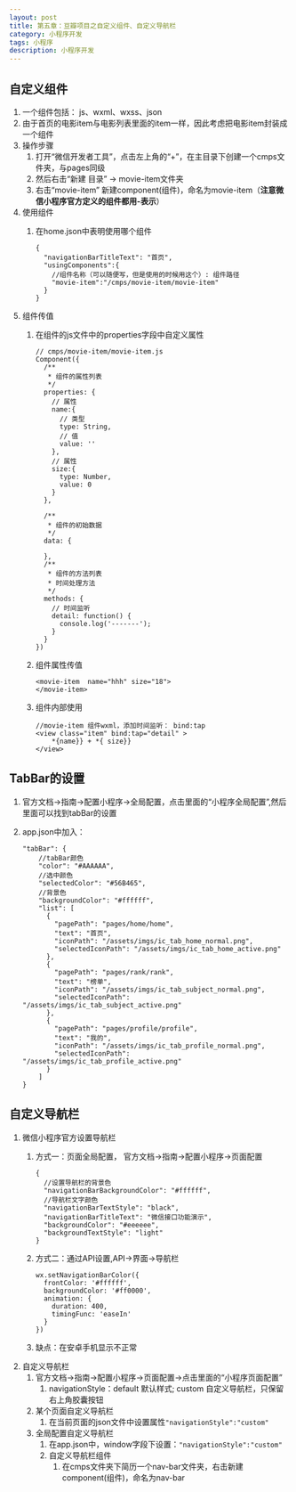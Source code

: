 ```yaml
---
layout: post
title: 第五章：豆瓣项目之自定义组件、自定义导航栏
category: 小程序开发
tags: 小程序
description: 小程序开发
--- 
```


## 自定义组件
1. 一个组件包括： js、wxml、wxss、json
2. 由于首页的电影item与电影列表里面的item一样，因此考虑把电影item封装成一个组件
3. 操作步骤
    1. 打开“微信开发者工具”，点击左上角的“+”，在主目录下创建一个cmps文件夹，与pages同级
    2. 然后右击“新建 目录” -> movie-item文件夹
    3. 右击“movie-item” 新建component(组件)，命名为movie-item（**注意微信小程序官方定义的组件都用-表示**）
4. 使用组件
    1. 在home.json中表明使用哪个组件
        
        ```
        {
          "navigationBarTitleText": "首页",
          "usingComponents":{
            //组件名称（可以随便写，但是使用的时候用这个）: 组件路径
            "movie-item":"/cmps/movie-item/movie-item"
          }
        }
        ```
5. 组件传值
    1. 在组件的js文件中的properties字段中自定义属性
        
        ```
        // cmps/movie-item/movie-item.js
        Component({
          /**
           * 组件的属性列表
           */
          properties: {
            // 属性
            name:{
              // 类型
              type: String,
              // 值
              value: ''
            },
            // 属性
            size:{
              type: Number,
              value: 0
            }
          },
        
          /**
           * 组件的初始数据
           */
          data: {
        
          },
          /**
           * 组件的方法列表
           * 时间处理方法
           */
          methods: {
            // 时间监听
            detail: function() {
              console.log('-------');
            }
          }
        })
        ```
    2. 组件属性传值
        
        ```
        <movie-item  name="hhh" size="18">
        </movie-item>
        ```
    3. 组件内部使用
        
        ```
        //movie-item 组件wxml，添加时间监听： bind:tap
        <view class="item" bind:tap="detail" >
            *{name}} + *{ size}}
        </view>
        ```
    
## TabBar的设置
1. 官方文档->指南->配置小程序->全局配置，点击里面的“小程序全局配置”,然后里面可以找到tabBar的设置
2. app.json中加入：
    
    ```
    "tabBar": {
        //tabBar颜色
        "color": "#AAAAAA",
        //选中颜色
        "selectedColor": "#56B465",
        //背景色
        "backgroundColor": "#ffffff",
        "list": [
          {
            "pagePath": "pages/home/home",
            "text": "首页",
            "iconPath": "/assets/imgs/ic_tab_home_normal.png",
            "selectedIconPath": "/assets/imgs/ic_tab_home_active.png"
          },
          {
            "pagePath": "pages/rank/rank",
            "text": "榜单",
            "iconPath": "/assets/imgs/ic_tab_subject_normal.png",
            "selectedIconPath": "/assets/imgs/ic_tab_subject_active.png"
          },
          {
            "pagePath": "pages/profile/profile",
            "text": "我的",
            "iconPath": "/assets/imgs/ic_tab_profile_normal.png",
            "selectedIconPath": "/assets/imgs/ic_tab_profile_active.png"
          }
        ]
    }
    ```

## 自定义导航栏
1. 微信小程序官方设置导航栏
    1. 方式一：页面全局配置， 官方文档->指南->配置小程序->页面配置
        
        ```
        {
          //设置导航栏的背景色
          "navigationBarBackgroundColor": "#ffffff",
          //导航栏文字颜色
          "navigationBarTextStyle": "black",
          "navigationBarTitleText": "微信接口功能演示",
          "backgroundColor": "#eeeeee",
          "backgroundTextStyle": "light"
        }
        ```
    2. 方式二：通过API设置,API->界面->导航栏
        
        ```
        wx.setNavigationBarColor({
          frontColor: '#ffffff',
          backgroundColor: '#ff0000',
          animation: {
            duration: 400,
            timingFunc: 'easeIn'
          }
        })
        ```
    3. 缺点：在安卓手机显示不正常
2. 自定义导航栏
    1. 官方文档->指南->配置小程序->页面配置->点击里面的“小程序页面配置”
        1. navigationStyle：default 默认样式; custom 自定义导航栏，只保留右上角胶囊按钮
    2. 某个页面自定义导航栏
        1. 在当前页面的json文件中设置属性`"navigationStyle":"custom"`
    3. 全局配置自定义导航栏
        1. 在app.json中，window字段下设置：`"navigationStyle":"custom"`
        2. 自定义导航栏组件
            1. 在cmps文件夹下简历一个nav-bar文件夹，右击新建component(组件)，命名为nav-bar
    



